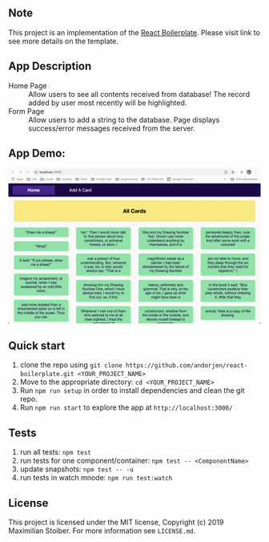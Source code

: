 ## Note

This project is an implementation of the [React Boilerplate](https://github.com/react-boilerplate/react-boilerplate). Please visit link to see more details on the template.

## App Description

<dl>
  <dt>Home Page</dt>
  <dd>Allow users to see all contents received from database! The record added by user most recently will be highlighted. </dd>

  <dt>Form Page</dt>
  <dd>Allow users to add a string to the database. Page displays success/error messages received from the server.</dd>
</dl>

## App Demo:

<img src="./demo.gif">

## Quick start

1.  clone the repo using `git clone https://github.com/andorjen/react-boilerplate.git <YOUR_PROJECT_NAME>`
2.  Move to the appropriate directory: `cd <YOUR_PROJECT_NAME>`<br />
3.  Run `npm run setup` in order to install dependencies and clean the git repo.<br />
4.  Run `npm run start` to explore the app at `http://localhost:3000/`

## Tests

1. run all tests: `npm test`
2. run tests for one component/container: `npm test -- <ComponentName>`
3. update snapshots: `npm test -- -u`
4. run tests in watch mnode: `npm run test:watch`

## License

This project is licensed under the MIT license, Copyright (c) 2019 Maximilian
Stoiber. For more information see `LICENSE.md`.
